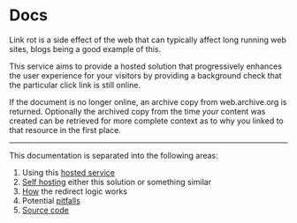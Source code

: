 # Docs

Link rot is a side effect of the web that can typically affect long running web sites, blogs being a good example of this.

This service aims to provide a hosted solution that progressively enhances the user experience for your visitors by providing a background check that the particular click link is still online.

If the document is no longer online, an archive copy from web.archive.org is returned. Optionally the archived copy from the time _your_ content was created can be retrieved for more complete context as to why you linked to that resource in the first place.

---

This documentation is separated into the following areas:

1. Using this [hosted service](/docs/hosted)
2. [Self hosting](/docs/self-hosted) either this solution or something similar
3. [How](/docs/how) the redirect logic works
4. Potential [pitfalls](/docs/pitfalls)
5. [Source code](https://github.com/remy/unrot.link)
